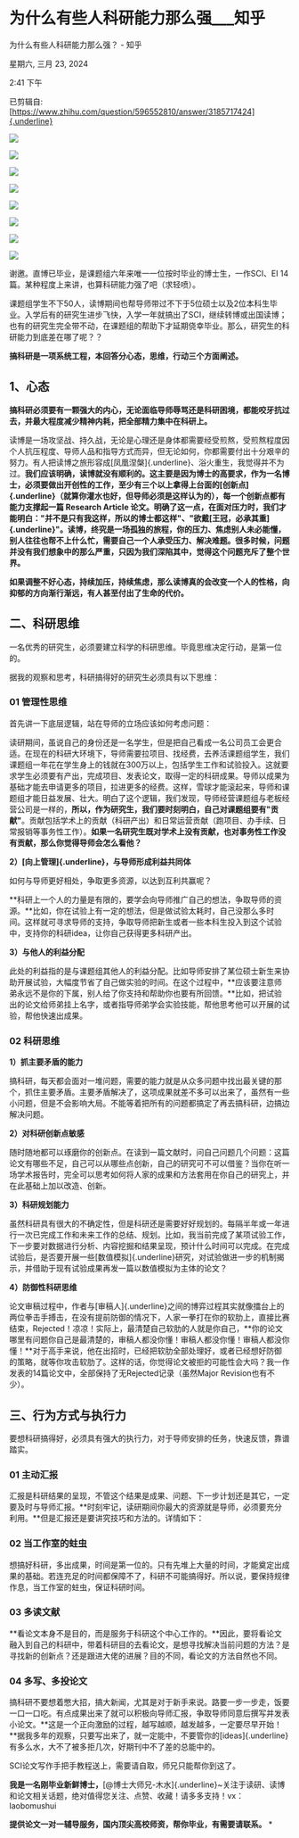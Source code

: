 # 为什么有些人科研能力那么强___知乎

为什么有些人科研能力那么强？ - 知乎

星期六, 三月 23, 2024

2:41 下午

 

已剪辑自: [https://www.zhihu.com/question/596552810/answer/3185717424]{.underline}

![](../../assets/007_为什么有些人科研能力那么强？_-_知乎_000.png) 

![](../../assets/007_为什么有些人科研能力那么强？_-_知乎_001.png) 

![](../../assets/007_为什么有些人科研能力那么强？_-_知乎_002.png) 

![](../../assets/007_为什么有些人科研能力那么强？_-_知乎_003.png) 

![](../../assets/007_为什么有些人科研能力那么强？_-_知乎_004.png) 

![](../../assets/007_为什么有些人科研能力那么强？_-_知乎_005.png) 

![](../../assets/007_为什么有些人科研能力那么强？_-_知乎_006.png) 

![](../../assets/007_为什么有些人科研能力那么强？_-_知乎_007.png) 

谢邀。直博已毕业，是课题组六年来唯一一位按时毕业的博士生，一作SCI、EI 14篇。某种程度上来讲，也算科研能力强了吧（求轻喷）。

课题组学生不下50人，读博期间也帮导师带过不下于5位硕士以及2位本科生毕业。入学后有的研究生进步飞快，入学一年就搞出了SCI，继续转博或出国读博；也有的研究生完全带不动，在课题组的帮助下才延期侥幸毕业。那么，研究生的科研能力到底差在哪了呢？？

**搞科研是一项系统工程，本回答分心态，思维，行动三个方面阐述。**

**1、心态**
-----------

**搞科研必须要有一颗强大的内心，无论面临导师辱骂还是科研困境，都能咬牙抗过去，并最大程度减少精神内耗，把全部精力集中在科研上。**

读博是一场攻坚战、持久战，无论是心理还是身体都需要经受煎熬，受煎熬程度因个人抗压程度、导师人品和指导方式而异，但无论如何，你都需要付出十分艰辛的努力。有人把读博之旅形容成[凤凰涅槃]{.underline}、浴火重生，我觉得并不为过。**我们应该明确，读博就没有顺利的。**这主要是因为博士的高要求，作为一名博士，必须要做出开创性的工作，至少有三个以上拿得上台面的[创新点]{.underline}（就算你灌水也好，但导师必须是这样认为的），每一个创新点都有能力支撑起一篇 Research Article 论文。明确了这一点，在面对压力时，我们才能明白：**"并不是只有我这样，所以的博士都这样"、"欲戴[王冠，必承其重]{.underline}"。读博，终究是一场孤独的旅程，你的压力、焦虑别人未必能懂，别人往往也帮不上什么忙，需要自己一个人承受压力、解决难题。很多时候，问题并没有我们想象中的那么严重，只因为我们深陷其中，觉得这个问题充斥了整个世界。**

**如果调整不好心态，持续加压，持续焦虑，那么读博真的会改变一个人的性格，向抑郁的方向渐行渐远，有人甚至付出了生命的代价。**

二、科研思维
------------

一名优秀的研究生，必须要建立科学的科研思维。毕竟思维决定行动，是第一位的。

据我的观察和思考，科研搞得好的研究生必须具有以下思维：

### **01 管理性思维**

首先讲一下底层逻辑，站在导师的立场应该如何考虑问题：

读研期间，虽说自己的身份还是一名学生，但是把自己看成一名公司员工会更合适。在现在的科研大环境下，导师需要拉项目、找经费，去养活课题组学生，我们课题组一年花在学生身上的钱就在300万以上，包括学生工作和试验投入。这就要求学生必须要有产出，完成项目、发表论文，取得一定的科研成果。导师以成果为基础才能去申请更多的项目，拉进更多的经费。这样，雪球才能滚起来，导师和课题组才能日益发展、壮大。明白了这个逻辑，我们发现，导师经营课题组与老板经营公司是一样的，**所以，作为研究生，我们要时刻明白，自己对课题组要有"贡献"**。贡献包括学术上的贡献（科研产出）和日常运营贡献（跑项目、办手续、日常报销等事务性工作）。**如果一名研究生既对学术上没有贡献，也对事务性工作没有贡献，那么你觉得导师会怎么看他？**

**2）[向上管理]{.underline}，与导师形成利益共同体**

如何与导师更好相处，争取更多资源，以达到互利共赢呢？

**科研上一个人的力量是有限的，要学会向导师推广自己的想法，争取导师的资源。**比如，你在试验上有一定的想法，但是做试验太耗时，自己没那么多时间。这样就可寻求导师的支持，争取导师把新生或者一些本科生投入到这个试验中，支持你的科研idea，让你自己获得更多科研产出。

**3）与他人的利益分配**

此处的利益指的是与课题组其他人的利益分配。比如导师安排了某位硕士新生来协助开展试验，大幅度节省了自己做实验的时间。在这个过程中，**应该要注意师弟永远不是你的下属，别人给了你支持和帮助你也要有所回馈。**比如，把试验出的论文给师弟挂上名字，或者指导师弟学会实验技能，帮他思考他可以开展的试验，帮他快速出成果。

### **02 科研思维**

**1）抓主要矛盾的能力**

搞科研，每天都会面对一堆问题，需要的能力就是从众多问题中找出最关键的那个，抓住主要矛盾。主要矛盾解决了，这项成果就差不多可以出来了，虽然有一些小问题，但是不会影响大局。不能等着把所有的问题都搞定了再去搞科研，边搞边解决问题。

**2）对科研创新点敏感**

随时随地都可以琢磨你的创新点。在读到一篇文献时，问自己问题几个问题：这篇论文有哪些不足，自己可以从哪些点创新，自己的研究可不可以借鉴？当你在听一场学术报告时，完全可以思考如何将人家的成果和方法套用在你自己的研究上，并在此基础上加以改造、创新。

**3）科研规划能力**

虽然科研具有很大的不确定性，但是科研还是需要好好规划的。每隔半年或一年进行一次已完成工作和未来工作的总结、规划。比如，我当前完成了某项试验工作，下一步要对数据进行分析、内容挖掘和结果呈现，预计什么时间可以完成。在完成试验后，是否要开展一些[数值模拟]{.underline}研究，对试验做进一步的机制揭示，并借助于现有试验成果再发一篇以数值模拟为主体的论文？

**4）防御性科研思维**

论文审稿过程中，作者与[审稿人]{.underline}之间的博弈过程其实就像擂台上的两位拳击手搏击，在没有提前防御的情况下，人家一拳打在你的软肋上，直接比赛结束，Rejected！凉凉！实际上，最清楚自己软肋的人就是你自己，**你的论文哪里有问题你自己是最清楚的，审稿人都没你懂！审稿人都没你懂！审稿人都没你懂！**对于高手来说，他在出招时，已经把软肋全部处理好，或者已经想好防御的策略，就等你攻击软肋了。这样的话，你觉得论文被拒的可能性会大吗？我一作发表的14篇论文中，全部保持了无Rejected记录（虽然Major Revision也有不少）。

三、行为方式与执行力
--------------------

要想科研搞得好，必须具有强大的执行力，对于导师安排的任务，快速反馈，靠谱踏实。

### **01 主动汇报**

汇报是科研结果的呈现，不管这个结果是成果、问题、下一步计划还是其它，一定要及时与导师汇报。**时刻牢记，读研期间你最大的资源就是导师，必须要充分利用。**但是汇报还是要讲究技巧和方法的。详情如下：

### **02 当工作室的蛀虫**

想搞好科研，多出成果，时间是第一位的。只有先堆上大量的时间，才能奠定出成果的基础。若连充足的时间都保障不了，科研不可能搞得好。所以说，要保持规律作息，当工作室的蛀虫，保证科研时间。

### **03 多读文献**

**看论文本身不是目的，而是服务于科研这个中心工作的。**因此，要将看论文融入到自己的科研中，带着科研目的去看论文，是想寻找解决当前问题的方法？是寻找新的创新点？还是跟进大佬的进展？目的不同，看论文的方法自然也不同。

### **04 多写、多投论文**

搞科研不要想着憋大招，搞大新闻，尤其是对于新手来说。路要一步一步走，饭要一口一口吃。有点成果出来了就可以积极向导师汇报，争取导师同意后撰写并发表小论文。**这是一个正向激励的过程，越写越顺，越发越多，一定要尽早开始！**据我多年的观察，只要写出来了，就一定能中，不要管你的[ideas]{.underline}有多么水，大不了被多拒几次，好期刊中不了差的总能中的。

SCI论文写作手把手教程送上，需要请自取，师兄只能帮你到这了。

**我是一名刚毕业新鲜博士，**[@博士大师兄-木水]{.underline}\~关注于读研、读博和论文相关话题，绝对值得您关注、点赞、收藏！请多多支持！vx：laobomushui

**提供论文一对一辅导服务，国内顶尖高校师资，帮你毕业，有需要请联系。**
*
